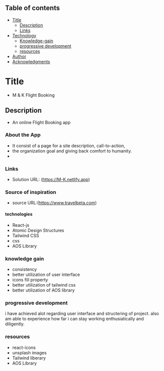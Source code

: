 ## Table of contents

- [Title](#title)
  - [Description](#Description)
  - [Links](#links)
- [Technology](#Technology)
  - [Knowledge-gain](#knowledge-gain)
  - [progressive development](#progressive-development)
  - [ resources](#resources)
- [Author](#author)
- [Acknowledgments](#acknowledgments)

# Title

- M & K Flight Booking

## Description

- An online Flight Booking app

### About the App

- It consist of a page for a site description, call-to-action,
- the organization goal and giving back comfort to humanity.
-

### Links

- Solution URL: (https://M-K.netlify.app)

### Source of inspiration

- source URL:(https://www.travelbeta.com)

#### technologies

- React-js
- Atomic Design Structures
- Tailwind CSS
- css
- AOS Library

### knowledge gain

- consistency
- better utilization of user interface
- icons fill property
- better utilization of tailwind css
- better utilization of AOS library

### progressive development

i have achieved alot regarding user interface and structering of project.
also am able to experience how far i can stay working enthusiatically and diligently.

### resources

- react-icons
- unsplash images
- Tailwind liberary
- AOS Library
